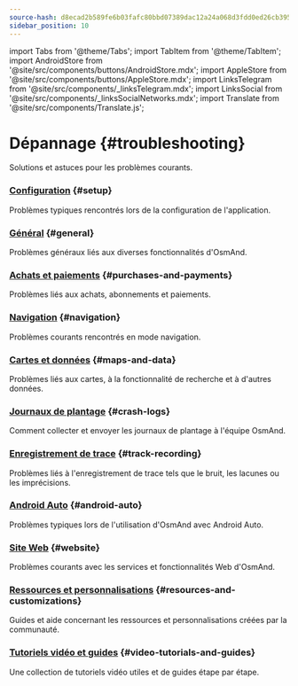 ```yaml
---
source-hash: d8ecad2b589fe6b03fafc80bbd07389dac12a24a068d3fdd0ed26cb3959de697
sidebar_position: 10
---
```

import Tabs from '@theme/Tabs';
import TabItem from '@theme/TabItem';
import AndroidStore from '@site/src/components/buttons/AndroidStore.mdx';
import AppleStore from '@site/src/components/buttons/AppleStore.mdx';
import LinksTelegram from '@site/src/components/_linksTelegram.mdx';
import LinksSocial from '@site/src/components/_linksSocialNetworks.mdx';
import Translate from '@site/src/components/Translate.js';


# Dépannage {#troubleshooting}

Solutions et astuces pour les problèmes courants.

### [Configuration](./setup.md) {#setup}

Problèmes typiques rencontrés lors de la configuration de l'application.

### [Général](./general.md) {#general}

Problèmes généraux liés aux diverses fonctionnalités d'OsmAnd.

### [Achats et paiements](./purchases_payments.md) {#purchases-and-payments}

Problèmes liés aux achats, abonnements et paiements.

### [Navigation](./navigation.md) {#navigation}

Problèmes courants rencontrés en mode navigation.

### [Cartes et données](./maps-data.md) {#maps-and-data}

Problèmes liés aux cartes, à la fonctionnalité de recherche et à d'autres données.

### [Journaux de plantage](./crash-logs.md) {#crash-logs}

Comment collecter et envoyer les journaux de plantage à l'équipe OsmAnd.

### [Enregistrement de trace](./track-recording-issues.md) {#track-recording}

Problèmes liés à l'enregistrement de trace tels que le bruit, les lacunes ou les imprécisions.

### [Android Auto](./android_auto.md) {#android-auto}

Problèmes typiques lors de l'utilisation d'OsmAnd avec Android Auto.

### [Site Web](./web.md) {#website}

Problèmes courants avec les services et fonctionnalités Web d'OsmAnd.

### [Ressources et personnalisations](./resources.md) {#resources-and-customizations}

Guides et aide concernant les ressources et personnalisations créées par la communauté.

### [Tutoriels vidéo et guides](./video-tutorials.md) {#video-tutorials-and-guides}

Une collection de tutoriels vidéo utiles et de guides étape par étape.